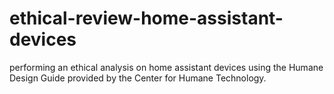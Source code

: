 # ethical-review-home-assistant-devices
performing an ethical analysis on home assistant devices using the Humane Design Guide provided by the Center for Humane Technology.
